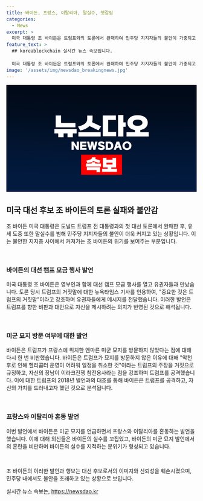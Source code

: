 ```yaml
---
title: 바이든, 프랑스, 이탈리아, 말실수, 헷갈림
categories:
  - News
excerpt: >
  미국 대통령 조 바이든은 트럼프와의 토론에서 완패하여 민주당 지지자들의 불안이 가중되고 있다. 바이든은 유세 중 트럼프의 거짓말을 비판하며 국민들의 불안을 공략했지만, 자신의 발언에서도 실수를 범했다. 이탈리아를 프랑스로 언급한 것이 외신들의 비판을 받았다. 바이든은 토론 후 주말을 가졌고, 후보 사퇴설도 제기되었지만 현재로는 사퇴할 계획은 없는 것으로 전망된다.
feature_text: >
  ## koreablockchain 실시간 뉴스 속보입니다.

  미국 대통령 조 바이든은 트럼프와의 토론에서 완패하여 민주당 지지자들의 불안이 가중되고 있다. 바이든은 유세 중 트럼프의 거짓말을 비판하며 국민들의 불안을 공략했지만, 자신의 발언에서도 실수를 범했다. 이탈리아를 프랑스로 언급한 것이 외신들의 비판을 받았다. 바이든은 토론 후 주말을 가졌고, 후보 사퇴설도 제기되었지만 현재로는 사퇴할 계획은 없는 것으로 전망된다.
image: '/assets/img/newsdao_breakingnews.jpg'
---
```


<p><img src="/assets/img/newsdao_breakingnews.jpg" alt="koreablockchain 속보" /></p>

<h2 data-ke-size="size26">미국 대선 후보 조 바이든의 토론 실패와 불안감</h2>

<p>조 바이든 미국 대통령은 도널드 트럼프 전 대통령과의 첫 대선 토론에서 완패한 후, 유세 도중 또한 말실수를 범해 민주당 지지자들의 불안이 더욱 커지고 있는 상황입니다. 이는 불안한 지지층 사이에서 커져가는 조 바이든의 위기를 보여주는 부분입니다.</p>

<p data-ke-size="size16">&nbsp;</p>

<h3>바이든의 대선 캠프 모금 행사 발언</h3>

<p>미국 대통령 조 바이든은 영부인과 함께 대선 캠프 모금 행사를 열고 유권자들과 만났습니다. 토론 당시 트럼프의 거짓말에 대한 뉴욕타임스 기사를 인용하여, "중요한 것은 트럼프의 거짓말"이라고 강조하며 유권자들에게 메시지를 전달했습니다. 이러한 발언은 트럼프를 향한 비판과 대안으로 자신을 제시하려는 의지가 반영된 것으로 해석됩니다.</p>

<p data-ke-size="size16">&nbsp;</p>

<h3>미군 묘지 방문 여부에 대한 발언</h3>

<p>바이든은 트럼프가 프랑스에 위치한 앤마른 미군 묘지를 방문하지 않았다는 점에 대해 다시 한 번 비판했습니다. 바이든은 트럼프가 묘지를 방문하지 않은 이유에 대해 "악천후로 인해 헬리콥터 운영이 어려워 일정을 취소한 것"이라는 트럼프의 주장을 거짓으로 규정하고, 자신의 장남이 이라크전쟁 참전용사라는 점을 강조하며 트럼프를 공격했습니다. 이에 대한 트럼프의 2018년 발언과의 대조를 통해 바이든은 트럼프를 공격하고, 자신의 가치를 드러내고자 했던 것으로 분석됩니다.</p>

<p data-ke-size="size16">&nbsp;</p>

<h3>프랑스와 이탈리아 혼동 발언</h3>

<p>이번 발언에서 바이든은 미군 묘지를 언급하면서 프랑스와 이탈리아를 혼동하는 발언을 했습니다. 이에 대해 외신들은 바이든의 실수를 꼬집었고, 바이든의 미군 묘지 발언에서의 혼란을 비판하며 바이든의 실수를 지적하는 분위기가 형성되고 있습니다.</p>

<p data-ke-size="size16">&nbsp;</p>

<p>조 바이든의 이러한 발언과 행보는 대선 후보로서의 이미지와 신뢰성을 훼손시켰으며, 민주당 내에서도 불안을 초래하고 있는 상황으로 보입니다.</p>
실시간 뉴스 속보는, <a href="https://newsdao.kr" rel="dofollow">https://newsdao.kr</a>


